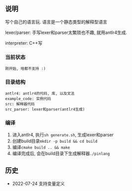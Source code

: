 ## 说明
写个自己的语言玩. 语言是一个静态类型的解释型语言

lexer/parser: 手写lexer和parser太繁琐也不趣, 就用antlr4生成. 

interpreter: C++写

### 当前状态
    刚开始, 啥都不支持 :)

### 目录结构
    antlr4: antlr4的代码, 库, 以及文法
    example_code: 实例代码
    src: 解释器代码
    src_parser: lexer和parser(antlr4生成)

### 编译
1. 进入antlr4, 执行`sh generate.sh`, 生成lexer和parser
2. 创建build目录`mkdir -p build && cd build`
3. 编译`cmake build .. && make`
4. 编译完成后, 会在build目录下生成解释器`./pinlang`


## 历史
* 2022-07-24 支持变量定义
